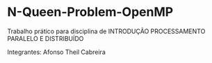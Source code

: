 # N-Queen-Problem-OpenMP

Trabalho prático para disciplina de INTRODUÇÃO PROCESSAMENTO PARALELO E DISTRIBUÍDO

Integrantes: Afonso Theil Cabreira





